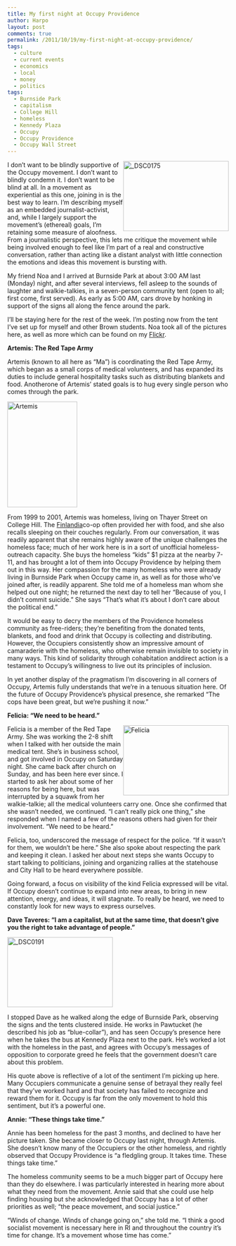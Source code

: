 ```yaml
---
title: My first night at Occupy Providence
author: Harpo
layout: post
comments: true
permalink: /2011/10/19/my-first-night-at-occupy-providence/
tags:
  - culture
  - current events
  - economics
  - local
  - money
  - politics
tags:
  - Burnside Park
  - capitalism
  - College Hill
  - homeless
  - Kennedy Plaza
  - Occupy
  - Occupy Providence
  - Occupy Wall Street
---
```

<div style="float:right;">
  <a title=" Off to interview on my first morning" href="http://www.flickr.com/photos/renaissanceboy/6258424363/"><img src="http://farm7.static.flickr.com/6055/6258424363_2023a95dfa_m.jpg" alt="_DSC0175" width="240" height="159" /></a>
</div>

I don&#8217;t want to be blindly supportive of the Occupy movement. I don&#8217;t want to blindly condemn it. I don&#8217;t want to be blind at all. In a movement as experiential as this one, joining in is the best way to learn. I&#8217;m describing myself as an embedded journalist-activist, and, while I largely support the movement&#8217;s (ethereal) goals, I&#8217;m retaining some measure of aloofness. From a journalistic perspective, this lets me critique the movement while being involved enough to feel like I&#8217;m part of a real and constructive conversation, rather than acting like a distant analyst with little connection the emotions and ideas this movement is bursting with.

My friend Noa and I arrived at Burnside Park at about 3:00 AM last (Monday) night, and after several interviews, fell asleep to the sounds of laughter and walkie-talkies, in a seven-person community tent (open to all; first come, first served). As early as 5:00 AM, cars drove by honking in support of the signs all along the fence around the park.

I&#8217;ll be staying here for the rest of the week. I&#8217;m posting now from the tent I&#8217;ve set up for myself and other Brown students. Noa took all of the pictures here, as well as more which can be found on my <a href="http://www.flickr.com/photos/renaissanceboy/" target="_blank">Flickr</a>.

**Artemis: The Red Tape Army**

Artemis (known to all here as &#8220;Ma&#8221;) is coordinating the Red Tape Army, which began as a small corps of medical volunteers, and has expanded its duties to include general hospitality tasks such as distributing blankets and food. Anotherone of Artemis&#8217; stated goals is to hug every single person who comes through the park.

<div style="width: 169px" class="wp-caption alignleft">
  <a title='Artemis, or "Ma," as she's known here and among the homeless' href="http://www.flickr.com/photos/renaissanceboy/6258443881/"><img src="http://farm7.static.flickr.com/6220/6258443881_04f7ac4a52_m.jpg" alt="Artemis" width="159" height="240" /></a>
</div>

From 1999 to 2001, Artemis was homeless, living on Thayer Street on College Hill. The <a href="http://en.wikipedia.org/wiki/Brown_Association_for_Cooperative_Housing" target="_blank">Finlandia</a>co-op often provided her with food, and she also recalls sleeping on their couches regularly. From our conversation, it was readily apparent that she remains highly aware of the unique challenges the homeless face; much of her work here is in a sort of unofficial homeless-outreach capacity. She buys the homeless &#8220;kids&#8221; $1 pizza at the nearby 7-11, and has brought a lot of them into Occupy Providence by helping them out in this way. Her compassion for the many homeless who were already living in Burnside Park when Occupy came in, as well as for those who&#8217;ve joined after, is readily apparent. She told me of a homeless man whom she helped out one night; he returned the next day to tell her &#8220;Because of you, I didn&#8217;t commit suicide.&#8221; She says &#8220;That&#8217;s what it&#8217;s about  I don&#8217;t care about the political end.&#8221;

It would be easy to decry the members of the Providence homeless community as free-riders; they&#8217;re benefiting from the donated tents, blankets, and food and drink that Occupy is collecting and distributing. However, the Occupiers consistently show an impressive amount of camaraderie with the homeless, who otherwise remain invisible to society in many ways. This kind of solidarity through cohabitation anddirect action is a testament to Occupy&#8217;s willingness to live out its principles of inclusion.

In yet another display of the pragmatism I&#8217;m discovering in all corners of Occupy, Artemis fully understands that we&#8217;re in a tenuous situation here. Of the future of Occupy Providence&#8217;s physical presence, she remarked &#8220;The cops have been great, but we&#8217;re pushing it now.&#8221;

**Felicia: &#8220;We need to be heard.&#8221;**

<div style="float:right;">
  <a title="Felicia, of the Red Tape Army" href="http://www.flickr.com/photos/renaissanceboy/6258388975/"><img src="http://farm7.static.flickr.com/6167/6258388975_82c142c334_m.jpg" alt="Felicia" width="240" height="159" /></a>
</div>

Felicia is a member of the Red Tape Army. She was working the 2-8 shift when I talked with her outside the main medical tent. She&#8217;s in business school, and got involved in Occupy on Saturday night. She came back after church on Sunday, and has been here ever since. I started to ask her about some of her reasons for being here, but was interrupted by a squawk from her walkie-talkie; all the medical volunteers carry one. Once she confirmed that she wasn&#8217;t needed, we continued. &#8220;I can&#8217;t really pick one thing,&#8221; she responded when I named a few of the reasons others had given for their involvement. &#8220;We need to be heard.&#8221;

Felicia, too, underscored the message of respect for the police. &#8220;If it wasn&#8217;t for them, we wouldn&#8217;t be here.&#8221; She also spoke about respecting the park and keeping it clean. I asked her about next steps  she wants Occupy to start talking to politicians, joining and organizing rallies at the statehouse and City Hall  to be heard everywhere possible.

Going forward, a focus on visibility of the kind Felicia expressed will be vital. If Occupy doesn&#8217;t continue to expand into new areas, to bring in new attention, energy, and ideas, it will stagnate. To really be heard, we need to constantly look for new ways to express ourselves.

**Dave Taveres: &#8220;I am a capitalist, but at the same time, that doesn&#8217;t give you the right to take advantage of people.&#8221;**

<div style="width: 250px" class="wp-caption alignleft">
  <a title="Media & food tents" href="http://www.flickr.com/photos/renaissanceboy/6258431149/"><img src="http://farm7.static.flickr.com/6119/6258431149_0d40b1f475_m.jpg" alt="_DSC0191" width="240" height="159" /></a>
</div>

I stopped Dave as he walked along the edge of Burnside Park, observing the signs and the tents clustered inside. He works in Pawtucket (he described his job as &#8220;blue-collar&#8221;), and has seen Occupy&#8217;s presence here when he takes the bus at Kennedy Plaza next to the park. He&#8217;s worked a lot with the homeless in the past, and agrees with Occupy&#8217;s messages of opposition to corporate greed  he feels that the government doesn&#8217;t care about this problem.

His quote above is reflective of a lot of the sentiment I&#8217;m picking up here. Many Occupiers communicate a genuine sense of betrayal  they really feel that they&#8217;ve worked hard and that society has failed to recognize and reward them for it. Occupy is far from the only movement to hold this sentiment, but it&#8217;s a powerful one.

**Annie: &#8220;These things take time.&#8221;**

Annie has been homeless for the past 3 months, and declined to have her picture taken. She became closer to Occupy last night, through Artemis. She doesn&#8217;t know many of the Occupiers or the other homeless, and rightly observed that Occupy Providence is &#8220;a fledgling group. It takes time. These things take time.&#8221;

The homeless community seems to be a much bigger part of Occupy here than they do elsewhere. I was particularly interested in hearing more about what they need from the movement. Annie said that she could use help finding housing  but she acknowledged that Occupy has a lot of other priorities as well; &#8220;the peace movement, and social justice.&#8221;

&#8220;Winds of change. Winds of change going on,&#8221; she told me. &#8220;I think a good socialist movement is necessary here in RI and throughout the country  it&#8217;s time for change. It&#8217;s a movement whose time has come.&#8221;
